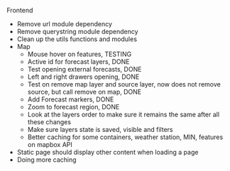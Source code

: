 Frontend

-   Remove url module dependency
-   Remove querystring module dependency
-   Clean up the utils functions and modules
-   Map
    -   Mouse hover on features, TESTING
    -   Active id for forecast layers, DONE
    -   Test opening external forecasts, DONE
    -   Left and right drawers opening, DONE
    -   Test on remove map layer and source layer, now does not remove source, but call remove on map, DONE
    -   Add Forecast markers, DONE
    -   Zoom to forecast region, DONE
    -   Look at the layers order to make sure it remains the same after all these changes
    -   Make sure layers state is saved, visible and filters
    -   Better caching for some containers, weather station, MIN, features on mapbox API
-   Static page should display other content when loading a page
-   Doing more caching
